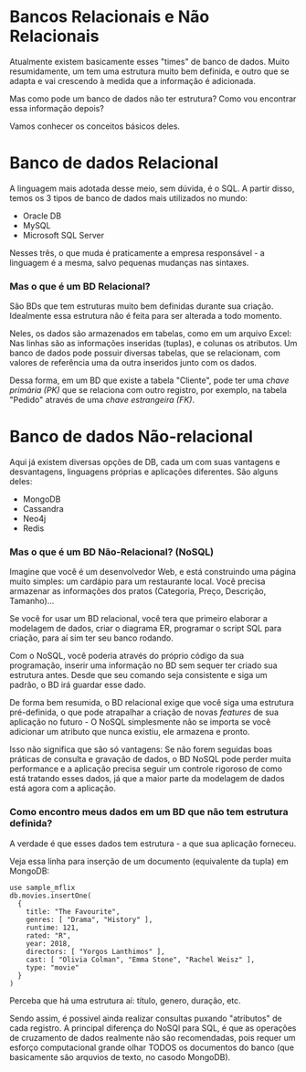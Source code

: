 # Bancos Relacionais e Não Relacionais

Atualmente existem basicamente esses "times" de banco de dados. Muito resumidamente, um tem uma estrutura muito bem definida, e outro que se adapta e vai crescendo à medida que a informação é adicionada.

Mas como pode um banco de dados não ter estrutura? Como vou encontrar essa informação depois?

Vamos conhecer os conceitos básicos deles.

<h1>Banco de dados Relacional</h1>
A linguagem mais adotada desse meio, sem dúvida, é o SQL.
A partir disso, temos os 3 tipos de banco de dados mais utilizados no mundo:

* Oracle DB
* MySQL
* Microsoft SQL Server

Nesses três, o que muda é praticamente a empresa responsável - a linguagem é a mesma, salvo pequenas mudanças nas sintaxes.

<h3>Mas o que é um BD Relacional?</h3>
São BDs que tem estruturas muito bem definidas durante sua criação. Idealmente essa estrutura não é feita para ser alterada a todo momento.

Neles, os dados são armazenados em tabelas, como em um arquivo Excel: Nas linhas são as informações inseridas (tuplas), e colunas os atributos. Um banco de dados pode possuir diversas tabelas, que se relacionam, com valores de referência uma da outra inseridos junto com os dados.

Dessa forma, em um BD que existe a tabela "Cliente", pode ter uma *chave primária (PK)* que se relaciona com outro registro, por exemplo, na tabela "Pedido" através de uma *chave estrangeira (FK)*.

<h1>Banco de dados Não-relacional</h1>
Aqui já existem diversas opções de DB, cada um com suas vantagens e desvantagens, linguagens próprias e aplicações diferentes. São alguns deles:

* MongoDB
* Cassandra
* Neo4j
* Redis

<h3>Mas o que é um BD Não-Relacional? (NoSQL)</h3>

Imagine que você é um desenvolvedor Web, e está construindo uma página muito simples: um cardápio para um restaurante local.
Você precisa armazenar as informações dos pratos (Categoria, Preço, Descrição, Tamanho)...

Se você for usar um BD relacional, você tera que primeiro elaborar a modelagem de dados, criar o diagrama ER, programar o script SQL para criação, para aí sim ter seu banco rodando.

Com o NoSQL, você poderia através do próprio código da sua programação, inserir uma informação no BD sem sequer ter criado sua estrutura antes. Desde que seu comando seja consistente e siga um padrão, o BD irá guardar esse dado.

De forma bem resumida, o BD relacional exige que você siga uma estrutura pré-definida, o que pode atrapalhar a criação de novas *features* de sua aplicação no futuro - O NoSQL simplesmente não se importa se você adicionar um atributo que nunca existiu, ele armazena e pronto.

Isso não significa que são só vantagens: Se não forem seguidas boas práticas de consulta e gravação de dados, o BD NoSQL pode perder muita performance e a aplicação precisa seguir um controle rigoroso de como está tratando esses dados, já que a maior parte da modelagem de dados está agora com a aplicação.

<h3>Como encontro meus dados em um BD que não tem estrutura definida?</h3>

A verdade é que esses dados tem estrutura - a que sua aplicação forneceu.

Veja essa linha para inserção de um documento (equivalente da tupla) em MongoDB:

```
use sample_mflix
db.movies.insertOne(
  {
    title: "The Favourite",
    genres: [ "Drama", "History" ],
    runtime: 121,
    rated: "R",
    year: 2018,
    directors: [ "Yorgos Lanthimos" ],
    cast: [ "Olivia Colman", "Emma Stone", "Rachel Weisz" ],
    type: "movie"
  }
)

```

Perceba que há uma estrutura aí: título, genero, duração, etc.

Sendo assim, é possivel ainda realizar consultas puxando "atributos" de cada registro. A principal diferença do NoSQl para SQL, é que as operações de cruzamento de dados realmente não são recomendadas, pois requer um esforço computacional grande olhar TODOS os documentos do banco (que basicamente são arquvios de texto, no casodo MongoDB).
